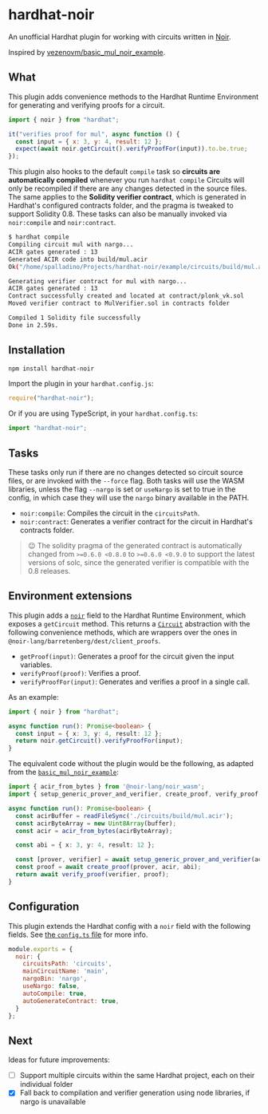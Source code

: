 # hardhat-noir

An unofficial Hardhat plugin for working with circuits written in [Noir](https://github.com/noir-lang/noir). 

Inspired by [vezenovm/basic_mul_noir_example](https://github.com/vezenovm/basic_mul_noir_example/).

## What

This plugin adds convenience methods to the Hardhat Runtime Environment for generating and verifying proofs for a circuit.

```js
import { noir } from "hardhat";

it("verifies proof for mul", async function () {
  const input = { x: 3, y: 4, result: 12 };
  expect(await noir.getCircuit().verifyProofFor(input)).to.be.true;
});
```

This plugin also hooks to the default `compile` task so **circuits are automatically compiled** whenever you run `hardhat compile` Circuits will only be recompiled if there are any changes detected in the source files. The same applies to the **Solidity verifier contract**, which is generated in Hardhat's configured contracts folder, and the pragma is tweaked to support Solidity 0.8. These tasks can also be manually invoked via `noir:compile` and `noir:contract`.

```bash
$ hardhat compile
Compiling circuit mul with nargo...
ACIR gates generated : 13
Generated ACIR code into build/mul.acir
Ok("/home/spalladino/Projects/hardhat-noir/example/circuits/build/mul.acir")

Generating verifier contract for mul with nargo...
ACIR gates generated : 13
Contract successfully created and located at contract/plonk_vk.sol
Moved verifier contract to MulVerifier.sol in contracts folder

Compiled 1 Solidity file successfully
Done in 2.59s.
```

## Installation

```bash
npm install hardhat-noir
```

Import the plugin in your `hardhat.config.js`:

```js
require("hardhat-noir");
```

Or if you are using TypeScript, in your `hardhat.config.ts`:

```ts
import "hardhat-noir";
```

## Tasks

These tasks only run if there are no changes detected so circuit source files, or are invoked with the `--force` flag. Both tasks will use the WASM libraries, unless the flag `--nargo` is set or `useNargo` is set to true in the config, in which case they will use the `nargo` binary available in the PATH.

- `noir:compile`: Compiles the circuit in the `circuitsPath`.
- `noir:contract`: Generates a verifier contract for the circuit in Hardhat's contracts folder.

> :wink: The solidity pragma of the generated contract is automatically changed from `>=0.6.0 <0.8.0` to `>=0.6.0 <0.9.0` to support the latest versions of solc, since the generated verifier is compatible with the 0.8 releases.

## Environment extensions

This plugin adds a [`noir`](src/noir.ts) field to the Hardhat Runtime Environment, which exposes a `getCircuit` method. This returns a [`Circuit`](src/circuit.ts) abstraction with the following convenience methods, which are wrappers over the ones in `@noir-lang/barretenberg/dest/client_proofs`.

- `getProof(input)`: Generates a proof for the circuit given the input variables.
- `verifyProof(proof)`: Verifies a proof.
- `verifyProofFor(input)`: Generates and verifies a proof in a single call.

As an example:

```ts
import { noir } from "hardhat";

async function run(): Promise<boolean> {
  const input = { x: 3, y: 4, result: 12 };
  return noir.getCircuit().verifyProofFor(input);
}
```

The equivalent code without the plugin would be the following, as adapted from the [`basic_mul_noir_example`](https://github.com/vezenovm/basic_mul_noir_example/blob/826ac5f998cc64fd6998f236a7b9b789045bb78a/test/1_mul.ts):

```ts
import { acir_from_bytes } from '@noir-lang/noir_wasm';
import { setup_generic_prover_and_verifier, create_proof, verify_proof } from '@noir-lang/barretenberg/dest/client_proofs';

async function run(): Promise<boolean> {
  const acirBuffer = readFileSync('./circuits/build/mul.acir');
  const acirByteArray = new Uint8Array(buffer);
  const acir = acir_from_bytes(acirByteArray);

  const abi = { x: 3, y: 4, result: 12 };

  const [prover, verifier] = await setup_generic_prover_and_verifier(acir);
  const proof = await create_proof(prover, acir, abi);
  return await verify_proof(verifier, proof);
}
```

## Configuration

This plugin extends the Hardhat config with a `noir` field with the following fields. See [the `config.ts` file](src/config.ts) for more info.

```js
module.exports = {
  noir: {
    circuitsPath: 'circuits',
    mainCircuitName: 'main',
    nargoBin: 'nargo',
    useNargo: false,
    autoCompile: true,
    autoGenerateContract: true,
  }
};
```

## Next

Ideas for future improvements:

- [ ] Support multiple circuits within the same Hardhat project, each on their individual folder
- [x] Fall back to compilation and verifier generation using node libraries, if nargo is unavailable
